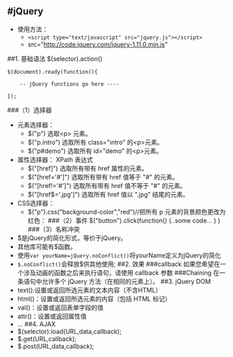 #jQuery
------------------
* 使用方法：
	* `<script type="text/javascript" src="jquery.js"></script>`
	* src="http://code.jquery.com/jquery-1.11.0.min.js"

##1. 基础语法
	$(selector).action()

	$(document).ready(function(){

		-- jQuery functions go here ----

	});
###（1）选择器
* 元素选择器：
	* $("p") 选取\<p> 元素。
	* $("p.intro") 选取所有 class="intro" 的\<p>元素。
	* $("p#demo") 选取所有 id="demo" 的\<p>元素。
* 属性选择器： XPath 表达式 
	* $("[href]") 选取所有带有 href 属性的元素。
	* $("[href='#']") 选取所有带有 href 值等于 "#" 的元素。
	* $("[href!='#']") 选取所有带有 href 值不等于 "#" 的元素。
	* $("[href$='.jpg']") 选取所有 href 值以 ".jpg" 结尾的元素。
* CSS选择器：
	* $("p").css("background-color","red")//把所有 p 元素的背景颜色更改为红色：
###（2）事件
	$("button").click(function() {..some code... } )
###（3）名称冲突
* $是jQuery的简化形式，等价于jQuery。
* 其他库可能有$函数。
* 使用`var yourName=jQuery.noConflict()`将yourName定义为jQuery的简化
* `$.noConflict()`会释放$供其他使用;
##2. 效果
###callback
如果您希望在一个涉及动画的函数之后来执行语句，请使用 callback 参数
###Chaining
在一条语句中允许多个 jQuery 方法（在相同的元素上）。
##3. jQuery DOM
* text():设置或返回所选元素的文本内容（不含HTML）
* html()：设置或返回所选元素的内容（包括 HTML 标记）
* val()：设置或返回表单字段的值
* attr()：设置或返回属性值
* ...
##4. AJAX
* $(selector).load(URL,data,callback);
* $.get(URL,callback);
* $.post(URL,data,callback);